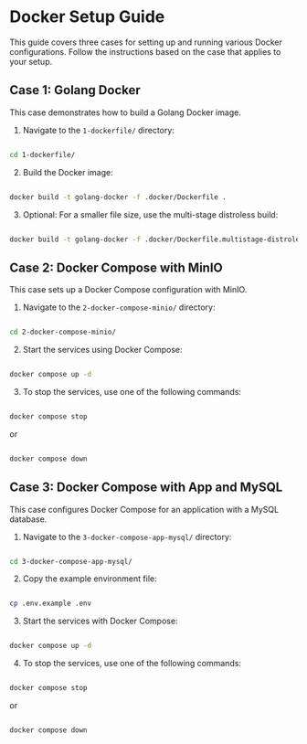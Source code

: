 
#  Docker Setup Guide
This guide covers three cases for setting up and running various Docker configurations. Follow the instructions based on the case that applies to your setup.


##  Case 1: Golang Docker
This case demonstrates how to build a Golang Docker image.

1. Navigate to the `1-dockerfile/` directory:

```bash

cd 1-dockerfile/

```

2. Build the Docker image:

```bash

docker build -t golang-docker -f .docker/Dockerfile .

```

3. Optional: For a smaller file size, use the multi-stage distroless build:

```bash

docker build -t golang-docker -f .docker/Dockerfile.multistage-distroless . --no-cache

```

##  Case 2: Docker Compose with MinIO
This case sets up a Docker Compose configuration with MinIO.

1. Navigate to the `2-docker-compose-minio/` directory:

```bash

cd 2-docker-compose-minio/

```

2. Start the services using Docker Compose:

```bash

docker compose up -d

```

3. To stop the services, use one of the following commands:

```bash

docker compose stop

```

or

```bash

docker compose down

```
  

##  Case 3: Docker Compose with App and MySQL

This case configures Docker Compose for an application with a MySQL database.

  

1. Navigate to the `3-docker-compose-app-mysql/` directory:

```bash

cd 3-docker-compose-app-mysql/

```

2. Copy the example environment file:

```bash

cp .env.example .env

```

3. Start the services with Docker Compose:

```bash

docker compose up -d

```

4. To stop the services, use one of the following commands:

```bash

docker compose stop

```

or

```bash

docker compose down